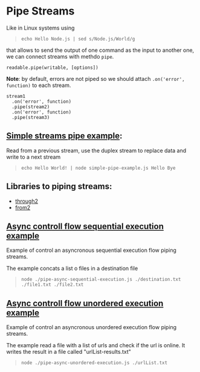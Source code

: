 # Pipe Streams
Like in Linux systems using

> `echo Hello Node.js | sed s/Node.js/World/g`

that allows to send the output of one command as the input to another one, we can connect streams with methdo `pipe`.

`readable.pipe(writable, [options])`

**Note**: by default, errors are not piped so we should attach `.on('error', function)` to each stream.
```
stream1
  .on('error', function)
  .pipe(stream2)
  .on('error', function)
  .pipe(stream3)
```

## [Simple streams pipe example](./simple-pipe-example.js):
  Read from a previous stream, use the duplex stream to replace data and write to a next stream
>`echo Hello World! | node simple-pipe-example.js Hello Bye`


## Libraries to piping streams:
* [through2](https://npmjs.org/package/through2)
* [from2](https://npmjs.org/package/from2)


## [Async controll flow sequential execution example](./pipe-async-sequential-execution.js)
  Example of control an asyncronous sequential execution flow piping streams.

  The example concats a list o files in a destination file
>`node ./pipe-async-sequential-execution.js ./destination.txt ./file1.txt ./file2.txt`


## [Async controll flow unordered execution example](./pipe-async-unordered-execution.js)
  Example of control an asyncronous unordered execution flow piping streams.

  The example read a file with a list of urls and check if the url is online. It writes the result in a file called "urlList-results.txt"
>`node ./pipe-async-unordered-execution.js ./urlList.txt`
